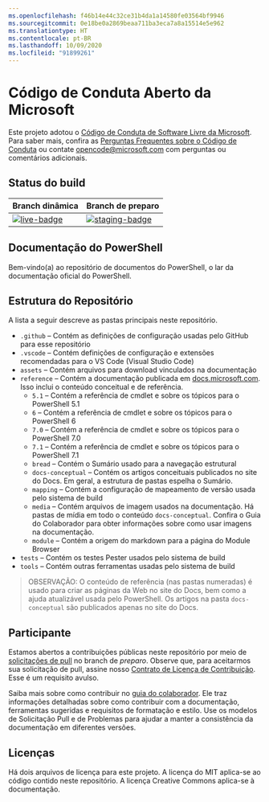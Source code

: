```yaml
---
ms.openlocfilehash: f46b14e44c32ce31b4da1a14580fe03564bf9946
ms.sourcegitcommit: 0e18be0a2869beaa711ba3eca7a8a15514e5e962
ms.translationtype: HT
ms.contentlocale: pt-BR
ms.lasthandoff: 10/09/2020
ms.locfileid: "91899261"
---
```

# <a name="microsoft-open-source-code-of-conduct"></a>Código de Conduta Aberto da Microsoft

Este projeto adotou o [Código de Conduta de Software Livre da Microsoft](https://opensource.microsoft.com/codeofconduct/). Para saber mais, confira as [Perguntas Frequentes sobre o Código de Conduta](https://opensource.microsoft.com/codeofconduct/faq/) ou contate [opencode@microsoft.com](mailto:opencode@microsoft.com) com perguntas ou comentários adicionais.

[live-badge]: https://powershell.visualstudio.com/PowerShell-Docs/_apis/build/status/PowerShell-Docs-CI?branchName=live
[staging-badge]: https://powershell.visualstudio.com/PowerShell-Docs/_apis/build/status/PowerShell-Docs-CI?branchName=staging

## <a name="build-status"></a>Status do build

|          Branch dinâmica          |           Branch de preparo            |
| :---------------------------- | :---------------------------------- |
| [![live-badge][]][live-badge] | [![staging-badge][]][staging-badge] |

## <a name="powershell-documentation"></a>Documentação do PowerShell

Bem-vindo(a) ao repositório de documentos do PowerShell, o lar da documentação oficial do PowerShell.

## <a name="repository-structure"></a>Estrutura do Repositório

A lista a seguir descreve as pastas principais neste repositório.

- `.github` – Contém as definições de configuração usadas pelo GitHub para esse repositório
- `.vscode` – Contém definições de configuração e extensões recomendadas para o VS Code (Visual Studio Code)
- `assets` – Contém arquivos para download vinculados na documentação
- `reference` – Contém a documentação publicada em [docs.microsoft.com]([https://docs.microsoft.com/powershell/scripting/). Isso inclui o conteúdo conceitual e de referência.
  - `5.1` – Contém a referência de cmdlet e sobre os tópicos para o PowerShell 5.1
  - `6` – Contém a referência de cmdlet e sobre os tópicos para o PowerShell 6
  - `7.0` – Contém a referência de cmdlet e sobre os tópicos para o PowerShell 7.0
  - `7.1` – Contém a referência de cmdlet e sobre os tópicos para o PowerShell 7.1
  - `bread` – Contém o Sumário usado para a navegação estrutural
  - `docs-conceptual` – Contém os artigos conceituais publicados no site do Docs. Em geral, a estrutura de pastas espelha o Sumário.
  - `mapping` – Contém a configuração de mapeamento de versão usada pelo sistema de build
  - `media` – Contém arquivos de imagem usados na documentação. Há pastas de mídia em todo o conteúdo `docs-conceptual`. Confira o Guia do Colaborador para obter informações sobre como usar imagens na documentação.
  - `module` – Contém a origem do markdown para a página do Module Browser
- `tests` – Contém os testes Pester usados pelo sistema de build
- `tools` – Contém outras ferramentas usadas pelo sistema de build

> OBSERVAÇÃO: O conteúdo de referência (nas pastas numeradas) é usado para criar as páginas da Web no site do Docs, bem como a ajuda atualizável usada pelo PowerShell.
> Os artigos na pasta `docs-conceptual` são publicados apenas no site do Docs.

## <a name="contributing"></a>Participante

Estamos abertos a contribuições públicas neste repositório por meio de [solicitações de pull](https://help.github.com/articles/using-pull-requests/) no branch de _preparo_.
Observe que, para aceitarmos sua solicitação de pull, assine nosso [Contrato de Licença de Contribuição](https://cla.microsoft.com/). Esse é um requisito avulso.

Saiba mais sobre como contribuir no [guia do colaborador](https://aka.ms/PSDocsContributor). Ele traz informações detalhadas sobre como contribuir com a documentação, ferramentas sugeridas e requisitos de formatação e estilo. Use os modelos de Solicitação Pull e de Problemas para ajudar a manter a consistência da documentação em diferentes versões.

## <a name="licenses"></a>Licenças

Há dois arquivos de licença para este projeto. A licença do MIT aplica-se ao código contido neste repositório. A licença Creative Commons aplica-se à documentação.

